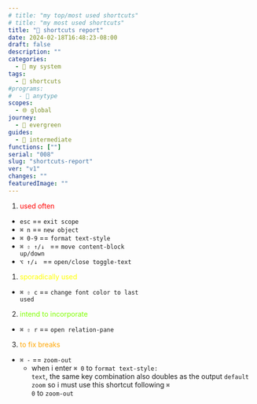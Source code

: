```yaml
---
# title: "my top/most used shortcuts"
# title: "my most used shortcuts"
title: "🎯 shortcuts report"
date: 2024-02-18T16:48:23-08:00
draft: false
description: ""
categories:
  - 🎡 my system
tags:
  - 🎯 shortcuts
#programs:
#  - 🦎 anytype
scopes:
  - 🌐 global
journey:
  - 🌲 evergreen
guides:
  - 🐓 intermediate
functions: [""]
serial: "008"
slug: "shortcuts-report"
ver: "v1"
changes: ""
featuredImage: ""
---
```

1. <span style="color: red;">used often</span>
- <code>esc</code> == <code>exit scope</code>
- <code>⌘ n</code> == <code>new object</code>
- <code>⌘ 0-9</code> == <code>format text-style</code>
- <code>⌘ ⇧ ↑/↓ </code> == <code>move content-block up/down</code>
- <code>⌥ ↑/↓ </code> == <code>open/close toggle-text</code>

1. <span style="color: yellow;">sporadically used</span>
- <code>⌘ ⇧ c</code> == <code>change font color to last used</code>

2. <span style="color: chartreuse;">intend to incorporate</span>
- <code>⌘ ⇧ r</code> == <code>open relation-pane</code>

3. <span style="color: orange;">to fix breaks</span>
- <code>⌘ -</code> == <code>zoom-out</code>
    - when i enter <code>⌘ 0</code> to <code>format text-style: text</code>, the same key combination also doubles as the output <code>default zoom</code> so i must use this shortcut following <code>⌘ 0</code> to <code>zoom-out</code>

<!-- scraps
~ ~ ~ ~ ~ ~ ~ ~ ~ ~ ~ ~ ~ ~ ~ ~ ~ ~ ~ ~ ~ ~ ~ ~ ~ ~ ~ ~
~ • ~ • ~ • ~ • ~ • ~ • ~ • ~ • ~ • ~ • ~ • ~ • ~ • ~ •
~ ~ ~ ~ ~ ~ ~ ~ ~ ~ ~ ~ ~ ~ ~ ~ ~ ~ ~ ~ ~ ~ ~ ~ ~ ~ ~ ~


-->
